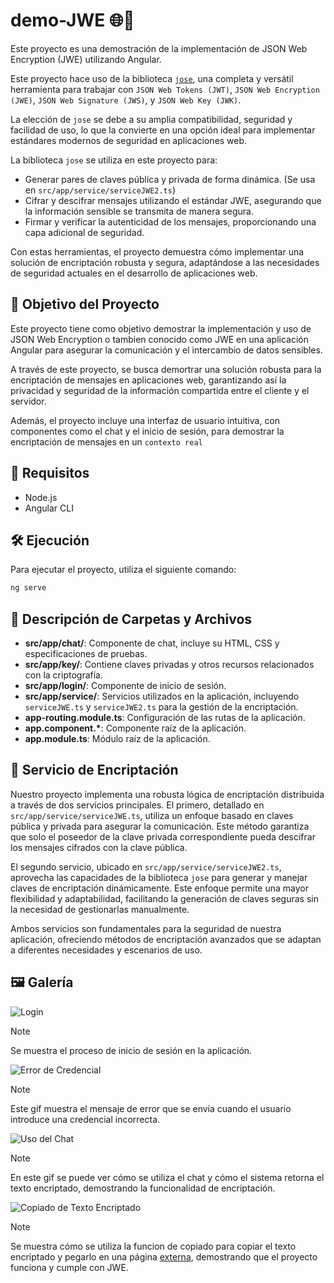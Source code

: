 # demo-JWE 🌐🔐

Este proyecto es una demostración de la implementación de JSON Web Encryption (JWE) utilizando Angular.

Este proyecto hace uso de la biblioteca [`jose`](https://github.com/panva/jose), una completa y versátil herramienta para trabajar con `JSON Web Tokens (JWT)`, `JSON Web Encryption (JWE)`, `JSON Web Signature (JWS)`, y `JSON Web Key (JWK)`.

La elección de `jose` se debe a su amplia compatibilidad, seguridad y facilidad de uso, lo que la convierte en una opción ideal para implementar estándares modernos de seguridad en aplicaciones web.

La biblioteca `jose` se utiliza en este proyecto para:

- Generar pares de claves pública y privada de forma dinámica. (Se usa en `src/app/service/serviceJWE2.ts`)
- Cifrar y descifrar mensajes utilizando el estándar JWE, asegurando que la información sensible se transmita de manera segura.
- Firmar y verificar la autenticidad de los mensajes, proporcionando una capa adicional de seguridad.

Con estas herramientas, el proyecto demuestra cómo implementar una solución de encriptación robusta y segura, adaptándose a las necesidades de seguridad actuales en el desarrollo de aplicaciones web.
## 🎯 Objetivo del Proyecto

Este proyecto tiene como objetivo demostrar la implementación y uso de JSON Web Encryption o tambien conocido como JWE en una aplicación Angular para asegurar la comunicación y el intercambio de datos sensibles. 

A través de este proyecto, se busca demortrar una solución robusta para la encriptación de mensajes en aplicaciones web, garantizando así la privacidad y seguridad de la información compartida entre el cliente y el servidor.


Además, el proyecto incluye una interfaz de usuario intuitiva, con componentes como el chat y el inicio de sesión, para demostrar la encriptación de mensajes en un ```contexto real``` 

## 🚀 Requisitos

- Node.js
- Angular CLI

## 🛠 Ejecución

Para ejecutar el proyecto, utiliza el siguiente comando:

```bash
ng serve
```

## 📁 Descripción de Carpetas y Archivos

- **src/app/chat/**: Componente de chat, incluye su HTML, CSS y especificaciones de pruebas.
- **src/app/key/**: Contiene claves privadas y otros recursos relacionados con la criptografía.
- **src/app/login/**: Componente de inicio de sesión.
- **src/app/service/**: Servicios utilizados en la aplicación, incluyendo `serviceJWE.ts` y `serviceJWE2.ts` para la gestión de la encriptación.
- **app-routing.module.ts**: Configuración de las rutas de la aplicación.
- **app.component.\***: Componente raíz de la aplicación.
- **app.module.ts**: Módulo raíz de la aplicación.


## 🔧 Servicio de Encriptación

Nuestro proyecto implementa una robusta lógica de encriptación distribuida a través de dos servicios principales. El primero, detallado en `src/app/service/serviceJWE.ts`, utiliza un enfoque basado en claves pública y privada para asegurar la comunicación. Este método garantiza que solo el poseedor de la clave privada correspondiente pueda descifrar los mensajes cifrados con la clave pública.

El segundo servicio, ubicado en `src/app/service/serviceJWE2.ts`, aprovecha las capacidades de la biblioteca `jose` para generar y manejar claves de encriptación dinámicamente. Este enfoque permite una mayor flexibilidad y adaptabilidad, facilitando la generación de claves seguras sin la necesidad de gestionarlas manualmente.

Ambos servicios son fundamentales para la seguridad de nuestra aplicación, ofreciendo métodos de encriptación avanzados que se adaptan a diferentes necesidades y escenarios de uso.

## 🖼️ Galería

![Login](https://github.com/AngeloLaMadrid/demo-JWE/assets/101282128/eb2de488-a876-4181-b5c5-145f965ec349)

> [!NOTE]  
> Se muestra el proceso de inicio de sesión en la aplicación.

![Error de Credencial](https://github.com/AngeloLaMadrid/demo-JWE/assets/101282128/5b642b43-4673-4395-b3d6-fe1083392bb0)

> [!NOTE]  
> Este gif muestra el mensaje de error que se envía cuando el usuario introduce una credencial incorrecta.

![Uso del Chat](https://github.com/AngeloLaMadrid/demo-JWE/assets/101282128/0bb93dcd-de09-4a0e-86de-65eecd88fd24)

> [!NOTE]  
> En este gif se puede ver cómo se utiliza el chat y cómo el sistema retorna el texto encriptado, demostrando la funcionalidad de encriptación.

![Copiado de Texto Encriptado](https://github.com/AngeloLaMadrid/demo-JWE/assets/101282128/c846da16-dffc-404b-afd4-82c4af79cf7c)
> [!NOTE]  
> Se muestra cómo se utiliza la funcion de copiado para copiar el texto encriptado y pegarlo en una página [externa](https://dinochiesa.github.io/jwt/), demostrando que el proyecto funciona y cumple con JWE.


